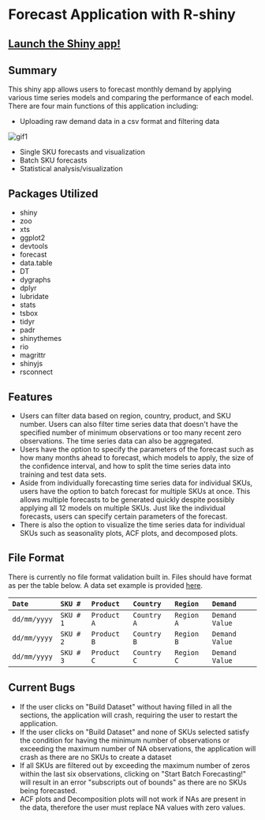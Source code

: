 # Forecast Application with R-shiny
## <a href="https://mlombera.shinyapps.io/forecast_r-shiny/" target="_blank">Launch the Shiny app!</a>

## Summary
This shiny app allows users to forecast monthly demand by applying various time series models and comparing the performance of each model. There are four main functions of this application including:
- Uploading raw demand data in a csv format and filtering data

![gif1](https://user-images.githubusercontent.com/20471627/66239497-dd1eec00-e6ae-11e9-9777-9fa4f9550538.gif)

- Single SKU forecasts and visualization
- Batch SKU forecasts
- Statistical analysis/visualization

## Packages Utilized
- shiny
- zoo
- xts
- ggplot2
- devtools
- forecast
- data.table
- DT
- dygraphs
- dplyr
- lubridate
- stats
- tsbox
- tidyr
- padr
- shinythemes
- rio
- magrittr
- shinyjs
- rsconnect

## Features
- Users can filter data based on region, country, product, and SKU number. Users can also filter time series data that doesn't have the specified number of minimum observations or too many recent zero observations. The time series data can also be aggregated. 
- Users have the option to specify the parameters of the forecast such as how many months ahead to forecast, which models to apply, the size of the confidence interval, and how to split the time series data into training and test data sets. 
- Aside from individually forecasting time series data for individual SKUs, users have the option to batch forecast for multiple SKUs at once. This allows multiple forecasts to be generated quickly despite possibly applying all 12 models on multiple SKUs. Just like the individual forecasts, users can specify certain parameters of the forecast. 
- There is also the option to visualize the time series data for individual SKUs such as seasonality plots, ACF plots, and decomposed plots. 

## File Format
There is currently no file format validation built in. Files should have format as per the table below. A data set example is provided <a href="https://raw.githubusercontent.com/mlombera94/forecast_R-shiny/master/dataset.csv" target="_blank">here</a>. 
  
|```Date```| ```SKU #```| ```Product```| ```Country```| ```Region```| ```Demand```|
|:---------------|:---------------|:---------------|:--------------|:---------------|:------------------|
|```dd/mm/yyyy```| ```SKU # 1```	|	```Product A```|```Country A```| ```Region A```	|	```Demand Value```|
|```dd/mm/yyyy```| ```SKU # 2```	|	```Product B```|```Country B```| ```Region B```	|	```Demand Value```|
|```dd/mm/yyyy```| ```SKU # 3```	|	```Product C```|```Country C```| ```Region C```	|	```Demand Value```|

## Current Bugs
- If the user clicks on "Build Dataset" without having filled in all the sections, the application will crash, requiring the user to restart the application. 
- If the user clicks on "Build Dataset" and none of SKUs selected satisfy the condition for having the minimum number of observations or exceeding the maximum number of NA observations, the application will crash as there are no SKUs to create a dataset
- If all SKUs are filtered out by exceeding the maximum number of zeros within the last six observations, clicking on "Start Batch Forecasting!" will result in an error "subscripts out of bounds" as there are no SKUs being forecasted. 
- ACF plots and Decomposition plots will not work if NAs are present in the data, therefore the user must replace NA values with zero values. 

